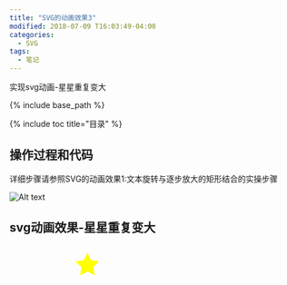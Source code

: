 ```yaml
---
title: "SVG的动画效果3"
modified: 2018-07-09 T16:03:49-04:00
categories: 
  - SVG
tags:
  - 笔记
---
```


实现svg动画-星星重复变大

{% include base_path %}

{% include toc title="目录" %}

## 操作过程和代码

详细步骤请参照SVG的动画效果1:文本旋转与逐步放大的矩形结合的实操步骤

![Alt text](https://gitee.com/NFUNM171061397/minimal-mistakes/raw/master/images/svg%E5%8A%A8%E7%94%BB31.png)




## svg动画效果-星星重复变大


<html>
<head>
<meta charset="UTF-8">
<title></title>
</head>
<body>
<svg version="1.1" id="图层_1" xmlns="http://www.w3.org/2000/svg" xmlns:xlink="http://www.w3.org/1999/xlink" x="0" y="52.0" viewBox="0 0 842 595" style="enable-background:new 0 0 842 595;" xml:space="preserve" height="196" width="540">
<polygon style="fill:yellow;stroke:yellow;stroke-width:5;fill-rule:nonzero;"class="st0" points="403,302 331,265 259,304 272,224 213,168 294,155 329,82 365,154 
	446,165 388,222 "></polygon>
<animate attributeName="x" attributeType="XML" begin="0s" dur="8s" fill="freeze" from="300" to="0"></animate> 
<animate attributeName="y" attributeType="XML" begin="0s" dur="8s" fill="freeze" from="100" to="0" repeatCount="indefinite"></animate> 
<animate attributeName="width" attributeType="XML" begin="0s" dur="8s" fill="freeze" from="300" to="800" repeatCount="indefinite"></animate> 
<animate attributeName="height" attributeType="XML" begin="0s" dur="8s" fill="freeze" from="100" to="300" repeatCount="indefinite"></animate> 
<animateColor attributeName="fill" attributeType="CSS" from="lime" to="red" begin="2s" dur="4s" fill="freeze" repeatCount="indefinite"></animateColor>
</svg>

</html>
